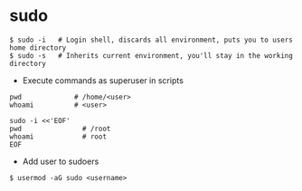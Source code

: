 # sudo

```shell
$ sudo -i   # Login shell, discards all environment, puts you to users home directory
$ sudo -s   # Inherits current environment, you'll stay in the working directory
```

* Execute commands as superuser in scripts
```shell
pwd             # /home/<user>
whoami          # <user>

sudo -i <<'EOF'
pwd               # /root
whoami            # root
EOF
```

* Add user to sudoers
```shell
$ usermod -aG sudo <username>
```
